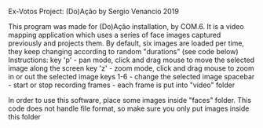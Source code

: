 Ex-Votos Project: (Do)Ação
  by Sergio Venancio
  2019
  
  
  This program was made for (Do)Ação installation, by COM.6. It is a video mapping
  application which uses a series of face images captured previously and projects
  them. By default, six images are loaded per time, they keep changing according to
  random "durations" (see code below)
  Instructions:
  key 'p' - pan mode, click and drag mouse to move the selected image along the screen
  key 'z' - zoom mode, click and drag mouse to zoom in or out the selected image
  keys 1-6 - change the selected image
  spacebar - start or stop recording frames - each frame is put into "video" folder
  
  In order to use this software, place some images inside "faces" folder. This code
  does not handle file format, so make sure you only put images inside this folder 

